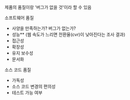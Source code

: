 제품의 품질이랑 '버그가 없을 것'이라 할 수 있음

소프트웨어 품질
 - 사양을 만족하는가? 버그가 없는가?
 - 성능** (웹 속도가 느리면 전환율(cvr)이 낮아진다는 조사 결과)
 - 접근성
 - 확장성
 - 유지 보수성
 - 문서화

소스 코드 품질
 - 가독성
 - 소스 코드 변경의 편의성
 - 테스트 가능 여부


